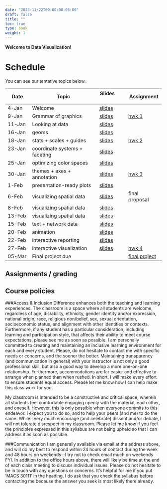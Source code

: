 ```yaml
---
date: "2023-11/22T00:00:00-05:00"
draft: false
title: ""
toc: true
type: book
weight: 1
---
```


**Welcome to Data Visualization!** 

# Schedule 
You can see our tentative topics below. 

| Date   | Topic            |  Slides    &nbsp; &nbsp;   &nbsp; &nbsp; &nbsp;     |Assignment      | 
| ------ | ----------------------------- | --------------- | --------------- | 
| 4-Jan  | Welcome                       |  [slides](slides/01-intro)  |    
| 9-Jan  | Grammar of graphics           |   [slides](slides/02-grammar-of-graphics)  | [hwk 1](/assignments/assign1/)   |     
| 11-Jan | Looking at data               |	   [slides](slides/03-look-at-data)        |                 |
| 16-Jan | geoms                         |  [slides](slides/04-geoms) 	|               |
| 18-Jan | stats + scales + guides       |  [slides](slides/05-stats-scales-guides)    | [hwk 2](/assignments/assign2/)       |
| 23-Jan  &nbsp; &nbsp;| coordinate systems + faceting  &nbsp; &nbsp;| [slides](slides/06-coordinates-facets)|
| 25-Jan | optimizing color spaces       | [slides](slides/07-optimizing-color-spaces)       |           |
| 30-Jan | themes + axes + annotation    | [slides](slides/08-themes-axes-annotations)  | [hwk 3](/assignments/assign3/)   |
| 1-Feb  | presentation-ready plots      | [slides](slides/09-presentation-ready-plots)   |               |
| 6-Feb  | visualizing spatial data      | [slides](slides/11-visualize-spatial-i) | final proposal |
| 8-Feb  | visualizing spatial data      |  [slides](slides/12-visualize-spatial-ii)   |              |
| 13-Feb | visualizing spatial data      |  [slides](slides/13-visualize-text-network)   |              |
| 15-Feb | text + network data           |  [slides](slides/13-visualize-text-network)  |              |
| 20-Feb | animation                     | [slides](slides/14-animation)     |           |
| 22-Feb | interactive reporting         | [slides](slides/15-interactive-reporting)   |              |
| 27-Feb | interactive visualization     | [slides](slides/16-interactive-visualization)  | [hwk 4](/assignments/assign4/)   |
| 05-Mar | Final project due             |  | [final project](/assignments/final-project/)|



## Assignments / grading


## Course policies
###Access & Inclusion
Difference enhances both the teaching and learning experiences. The classroom is a space where all students are welcome, regardless of age, dis/ability, ethnicity, gender identity and/or expression, national origin, race, religious non/belief, sex, sexual orientation, socioeconomic status, and alignment with other identities or contexts. Furthermore, if any student has a particular consideration, including learning and participation style, that affects their ability to meet course expectations, please see me as soon as possible. I am personally committed to creating and maintaining an inclusive learning environment for each and every student. Please, do not hesitate to contact me with specific needs or concerns, and the sooner the better. Maintaining transparency (and communication in general) with your instructor is not only a good professional skill, but also a good way to develop a more one-on-one relationship. Furthermore, accommodations are far easier and effective to arrange when planned than when rushed. In short, I will make every effort to ensure students equal access. Please let me know how I can help make this class work for you.

 

My classroom is intended to be a constructive and critical space, wherein all students feel comfortable engaging openly with the material, each other, and oneself. However, this is only possible when everyone commits to this endeavor. I expect you to do so, and to help your peers (and me) to do the same. While I very much encourage (and celebrate) dissent and/or debate, I will not tolerate disrespect in my classroom. Please let me know if you feel the principles expressed in this syllabus are not being upheld so that I can address it as soon as possible.

 

###Communication
I am generally available via email at the address above, and will do my best to respond within 24 hours of contact during the week and 48 hours on weekends--I try not to check email much on weekends FYI. In addition to the office hours above, there will likely be time at the end of each class meeting to discuss individual issues. Please do not hesitate to be in touch with any questions or concerns. It’s helpful for me if you put ‘MACS 30111’ in the heading. I do ask that you check the syllabus before contacting me because the answer you seek is most likely there already.